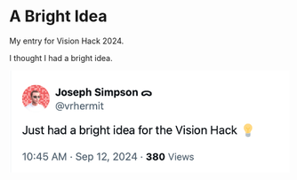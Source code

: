 # A Bright Idea

My entry for Vision Hack 2024.

I thought I had a bright idea.

![idea](idea-01.png)